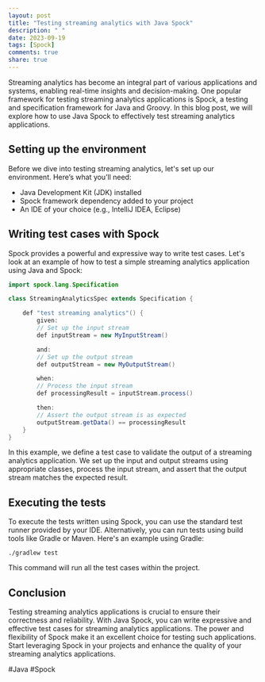 ```yaml
---
layout: post
title: "Testing streaming analytics with Java Spock"
description: " "
date: 2023-09-19
tags: [Spock]
comments: true
share: true
---
```


Streaming analytics has become an integral part of various applications and systems, enabling real-time insights and decision-making. One popular framework for testing streaming analytics applications is Spock, a testing and specification framework for Java and Groovy. In this blog post, we will explore how to use Java Spock to effectively test streaming analytics applications.

## Setting up the environment

Before we dive into testing streaming analytics, let's set up our environment. Here’s what you’ll need:

- Java Development Kit (JDK) installed
- Spock framework dependency added to your project
- An IDE of your choice (e.g., IntelliJ IDEA, Eclipse)

## Writing test cases with Spock

Spock provides a powerful and expressive way to write test cases. Let's look at an example of how to test a simple streaming analytics application using Java and Spock:

```java
import spock.lang.Specification

class StreamingAnalyticsSpec extends Specification {

    def "test streaming analytics"() {
        given:
        // Set up the input stream
        def inputStream = new MyInputStream()

        and:
        // Set up the output stream
        def outputStream = new MyOutputStream()

        when:
        // Process the input stream
        def processingResult = inputStream.process()

        then:
        // Assert the output stream is as expected
        outputStream.getData() == processingResult
    }
}
```

In this example, we define a test case to validate the output of a streaming analytics application. We set up the input and output streams using appropriate classes, process the input stream, and assert that the output stream matches the expected result.

## Executing the tests

To execute the tests written using Spock, you can use the standard test runner provided by your IDE. Alternatively, you can run tests using build tools like Gradle or Maven. Here's an example using Gradle:

```
./gradlew test
```

This command will run all the test cases within the project.

## Conclusion

Testing streaming analytics applications is crucial to ensure their correctness and reliability. With Java Spock, you can write expressive and effective test cases for streaming analytics applications. The power and flexibility of Spock make it an excellent choice for testing such applications. Start leveraging Spock in your projects and enhance the quality of your streaming analytics applications.

#Java #Spock